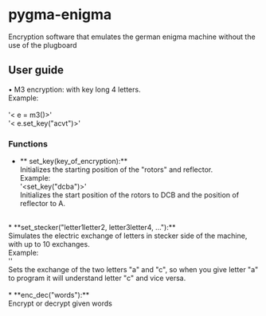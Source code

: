# pygma-enigma
Encryption software that emulates the german enigma machine without the use of the plugboard

## User guide
• M3 encryption: with key long 4 letters. <br />
Example: <br />
<from pygma import m3> <br />
'< e = m3()>' <br />
'< e.set_key("acvt")>' <br />
### Functions
* ** set_key(key_of_encryption):** <br />
Initializes the starting position of the "rotors" and reflector. <br />
Example: <br />
'<set_key("dcba")>' <br />
Initializes the start position of the rotors to DCB and the position of reflector to A. <br />
<br />
  * **set_stecker("letter1letter2, letter3letter4, ..."):** <br />
  Simulates the electric exchange of letters in stecker side of the machine, with up to 10 exchanges. <br />
  Example: <br />
  '<set_stecker("ac")>' <br />
  Sets the exchange of the two letters "a" and "c", so when you give letter "a" to program it will understand letter "c" and vice             versa.<br />
  <br />
    * **enc_dec("words"):** <br />
    Encrypt or decrypt given words


